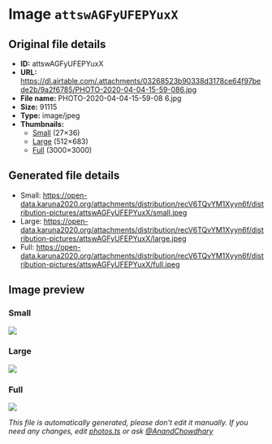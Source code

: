 # Image `attswAGFyUFEPYuxX`

## Original file details

- **ID:** attswAGFyUFEPYuxX
- **URL:** https://dl.airtable.com/.attachments/03268523b90338d3178ce64f97bede2b/9a2f6785/PHOTO-2020-04-04-15-59-086.jpg
- **File name:** PHOTO-2020-04-04-15-59-08 6.jpg
- **Size:** 91115
- **Type:** image/jpeg
- **Thumbnails:**
  - [Small](https://dl.airtable.com/.attachmentThumbnails/7c448af66173b56e8299d4ee7d69d0ff/20f6ec1e) (27×36)
  - [Large](https://dl.airtable.com/.attachmentThumbnails/c5d3b12939df4efd54762bd8b2355460/ac973ad9) (512×683)
  - [Full](https://dl.airtable.com/.attachmentThumbnails/ab0e1204343f4223c8c2b035e84c40a9/51abc447) (3000×3000)

## Generated file details

- Small: https://open-data.karuna2020.org/attachments/distribution/recV6TQvYM1Xyyn6f/distribution-pictures/attswAGFyUFEPYuxX/small.jpeg
- Large: https://open-data.karuna2020.org/attachments/distribution/recV6TQvYM1Xyyn6f/distribution-pictures/attswAGFyUFEPYuxX/large.jpeg
- Full: https://open-data.karuna2020.org/attachments/distribution/recV6TQvYM1Xyyn6f/distribution-pictures/attswAGFyUFEPYuxX/full.jpeg

## Image preview

### Small

![](https://open-data.karuna2020.org/attachments/distribution/recV6TQvYM1Xyyn6f/distribution-pictures/attswAGFyUFEPYuxX/small.jpeg)

### Large

![](https://open-data.karuna2020.org/attachments/distribution/recV6TQvYM1Xyyn6f/distribution-pictures/attswAGFyUFEPYuxX/large.jpeg)

### Full

![](https://open-data.karuna2020.org/attachments/distribution/recV6TQvYM1Xyyn6f/distribution-pictures/attswAGFyUFEPYuxX/full.jpeg)

_This file is automatically generated, please don't edit it manually. If you need any changes, edit [photos.ts](/photos.ts) or ask [@AnandChowdhary](https://github.com/AnandChowdhary)_
